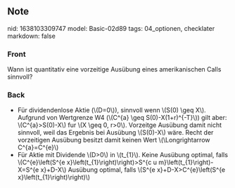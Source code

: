 ## Note
nid: 1638103309747
model: Basic-02d89
tags: 04_optionen, checklater
markdown: false

### Front
Wann ist quantitativ eine vorzeitige Ausübung eines amerikanischen Calls sinnvoll?

### Back
<ul>
  <li>Für dividendenlose Aktie (\(D=0\)), sinnvoll wenn \(S(0) \geq
  X\). Aufgrund von Wertgrenze W4 (\(C^{a} \geq S(0)-X(1+r)^{-T}\))
  gilt aber: \(C^{a}>S(0)-X\) fur \(X \geq 0, r>0\).
  Vorzeitge Ausübung damit nicht sinnvoll, weil das Ergebnis bei
  Ausübung \(S(0)-X\) wäre. Recht der vorzeitigen Ausübung besitzt
  damit keinen Wert \(\Longrightarrow C^{a}=C^{e}\)
  <li>Für Aktie mit Dividende \(D>0\) in \(t_{1}\). Keine
  Ausübung optimal, falls \(C^{e}\left(S^{e
  x}\left(t_{1}\right)\right)>S^{c u m}\left(t_{1}\right)-X=S^{e
  x}+D-X\) Ausübung optimal, falls \(S^{e x}+D-X>C^{e}\left(S^{e
  x}\left(t_{1}\right)\right)\)
</ul>
